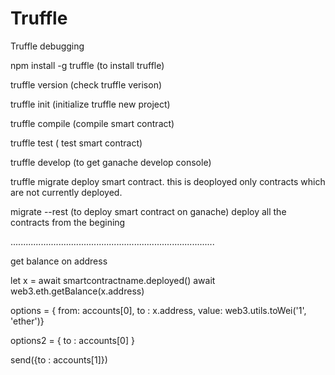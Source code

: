 # Truffle
Truffle debugging 


npm install -g truffle        (to install truffle)

truffle version               (check truffle verison)

truffle init		     (initialize truffle new project)    

truffle compile              (compile smart contract)

truffle test                 ( test smart contract)

truffle develop              (to get ganache develop console)

truffle migrate              deploy smart contract. this is deoployed only contracts which are not currently deployed.

migrate --rest               (to deploy smart contract on ganache)  deploy all the contracts from the begining



.................................................................................

get balance on address 

let x  = await smartcontractname.deployed()
await web3.eth.getBalance(x.address)     



options = { from: accounts[0], to : x.address, value: web3.utils.toWei('1', 'ether')}


options2 = { to : accounts[0] }


send({to : accounts[1]})


